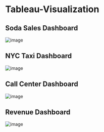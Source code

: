 # Tableau-Visualization

## Soda Sales Dashboard

![image](https://github.com/mel4data/Tableau-Visualization/assets/170362474/eeef679a-6621-410c-8a1c-1a8855b419c3)

## NYC Taxi Dashboard

![image](https://github.com/mel4data/Tableau-Visualization/assets/170362474/3197ee2a-e73e-432a-ba5a-6aba1bd04d40)

## Call Center Dashboard

![image](https://github.com/mel4data/Tableau-Visualization/assets/170362474/d14dada8-5f2c-416f-b9b7-9244fbbea4d1)

## Revenue Dashboard

![image](https://github.com/mel4data/Tableau-Visualization/assets/170362474/2df2a76b-253b-40a0-85b5-f2931514a21c)

